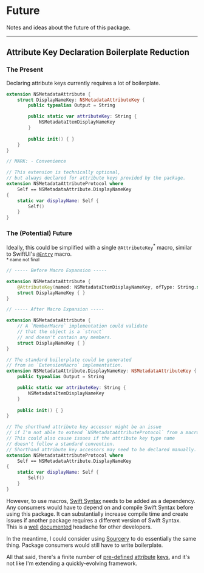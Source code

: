 #  Future

Notes and ideas about the future of this package.

---


## Attribute Key Declaration Boilerplate Reduction

### The Present

Declaring attribute keys currently requires a lot of boilerplate.
```swift
extension NSMetadataAttribute {
	struct DisplayNameKey: NSMetadataAttributeKey {
		public typealias Output = String

		public static var attributeKey: String {
			NSMetadataItemDisplayNameKey
		}
		
		public init() { }
	}
}

// MARK: - Convenience

// This extension is technically optional,
// but always declared for attribute keys provided by the package.
extension NSMetadataAttributeProtocol where
	Self == NSMetadataAttribute.DisplayNameKey
{ 
	static var displayName: Self { 
		Self()
	}
}
```


### The (Potential) Future

Ideally, this could be simplified with a single `@AttributeKey`<sup>\*</sup> macro,
similar to SwiftUI's
[`@Entry`](https://developer.apple.com/documentation/swiftui/entry())
macro.
<br/>
<sup>\* name not final</sup>
```swift
// ----- Before Macro Expansion -----

extension NSMetadataAttribute {
	@AttributeKey(named: NSMetadataItemDisplayNameKey, ofType: String.self)
	struct DisplayNameKey { }
}
```
```swift
// ----- After Macro Expansion -----

extension NSMetadataAttribute {
	// A `MemberMacro` implementation could validate
	// that the object is a `struct`
	// and doesn't contain any members.
	struct DisplayNameKey { }
}

// The standard boilerplate could be generated
// from an `ExtensionMacro` implementation.
extension NSMetadataAttribute.DisplayNameKey: NSMetadataAttributeKey {
	public typealias Output = String

	public static var attributeKey: String {
		NSMetadataItemDisplayNameKey
	}
	
	public init() { }
}

// The shorthand attribute key accessor might be an issue
// if I'm not able to extend `NSMetadataAttributeProtocol` from a macro.
// This could also cause issues if the attribute key type name
// doesn't follow a standard convention.
// Shorthand attribute key accessors may need to be declared manually.
extension NSMetadataAttributeProtocol where
	Self == NSMetadataAttribute.DisplayNameKey
{ 
	static var displayName: Self {
		Self()
	}
}
```
However, to use macros,
[Swift Syntax](https://github.com/swiftlang/swift-syntax)
needs to be added as a dependency.
<br/>
Any consumers would have to depend on
and compile Swift Syntax before using this package.
It can substantially increase compile time
and create issues if another package requires
a different version of Swift Syntax.
<br/>
This is a
<ins>[well](https://forums.swift.org/t/compilation-extremely-slow-since-macros-adoption/67921)</ins>
<ins>[documented](https://forums.swift.org/t/macro-adoption-concerns-around-swiftsyntax/66588)</ins>
headache for other developers.

In the meantime, I could consider using
[Sourcery](https://github.com/krzysztofzablocki/Sourcery)
to do essentially the same thing.
Package consumers would still have to write boilerplate.

All that said, there's a finite number of
<ins>[pre-defined](https://developer.apple.com/documentation/foundation/nsmetadataitem#1681152)</ins>
<ins>[attribute](https://developer.apple.com/documentation/coreservices/file_metadata/mditem#1658393)</ins>
<ins>[keys](https://developer.apple.com/documentation/coreservices/file_metadata#2934150)</ins>,
and it's not like I'm extending a quickly-evolving framework.
